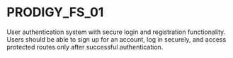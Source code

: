 # PRODIGY_FS_01

User authentication system with secure login and registration functionality. Users should be able to sign up for an account, log in securely, and access
protected routes only after successful authentication. 
